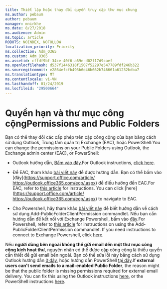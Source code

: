 ```yaml
---
title: Thiết lập hoặc thay đổi quyền truy cập thư mục chung
ms.author: pebaum
author: pebaum
manager: mnirkhe
ms.date: 8/27/2018
ms.audience: Admin
ms.topic: article
ROBOTS: NOINDEX, NOFOLLOW
localization_priority: Priority
ms.collection: Adm_O365
ms.custom: Adm_O365
ms.assetid: cffdf9bf-34ce-40f6-a69e-d02f17d9caef
ms.openlocfilehash: d537f1446318f1507f52297e547789fdf246b322
ms.sourcegitcommit: e2864efcfb493b6e46b662b746661a61232bdba7
ms.translationtype: MT
ms.contentlocale: vi-VN
ms.lasthandoff: 01/24/2019
ms.locfileid: "29500664"
---
```

# <a name="permissions-and-public-folders"></a><span data-ttu-id="db1ff-102">Quyền hạn và thư mục công cộng</span><span class="sxs-lookup"><span data-stu-id="db1ff-102">Permissions and Public Folders</span></span>

<span data-ttu-id="db1ff-103">Bạn có thể thay đổi các cấp phép trên cặp công cộng của bạn bằng cách sử dụng Outlook, Trung tâm quản trị Exchange (EAC), hoặc PowerShell:</span><span class="sxs-lookup"><span data-stu-id="db1ff-103">You can change the permissions on your Public Folders using Outlook, the Exchange admin center (EAC), or PowerShell:</span></span>
  
- <span data-ttu-id="db1ff-104">Outlook hướng dẫn, [Bấm vào đây](https://support.office.com/article/https://support.office.com/article/Set-or-change-permissions-for-a-public-folder-b2e0440c-7873-48ec-9ff2-b1a20b723005.aspx).</span><span class="sxs-lookup"><span data-stu-id="db1ff-104">For Outlook instructions, [click here](https://support.office.com/article/https://support.office.com/article/Set-or-change-permissions-for-a-public-folder-b2e0440c-7873-48ec-9ff2-b1a20b723005.aspx).</span></span>
    
- <span data-ttu-id="db1ff-p101">Để EAC, tham khảo [bài viết này](https://support.office.com/article/https://technet.microsoft.com/library/jj651147%28v=exchg.150%29.aspx.aspx#Anchor_1) để được hướng dẫn. Bạn có thể bấm vào [đây](https://support.office.com/article/ https://outlook.office365.com/ecp/.aspx) để điều hướng đến EAC.</span><span class="sxs-lookup"><span data-stu-id="db1ff-p101">For EAC, refer to [this article](https://support.office.com/article/https://technet.microsoft.com/library/jj651147%28v=exchg.150%29.aspx.aspx#Anchor_1) for instructions. You can click [here](https://support.office.com/article/ https://outlook.office365.com/ecp/.aspx) to navigate to EAC.</span></span> 
    
- <span data-ttu-id="db1ff-p102">Cho Powershell, hãy tham khảo [bài viết này](https://support.office.com/article/https://technet.microsoft.com/library/bb124743%28v=exchg.160%29.aspx.aspx) để biết hướng dẫn về cách sử dụng Add-PublicFolderClientPermission commandlet. Nếu bạn cần hướng dẫn để kết nối với Exchange Powershell, bấm vào [đây](https://support.office.com/article/https://technet.microsoft.com/library/jj984289%28v=exchg.160%29.aspx.aspx).</span><span class="sxs-lookup"><span data-stu-id="db1ff-p102">For Powershell, refer to [this article](https://support.office.com/article/https://technet.microsoft.com/library/bb124743%28v=exchg.160%29.aspx.aspx) for instructions on using the Add-PublicFolderClientPermission commandlet. If you need instructions to connect to Exchange Powershell, click [here](https://support.office.com/article/https://technet.microsoft.com/library/jj984289%28v=exchg.160%29.aspx.aspx).</span></span>
    
<span data-ttu-id="db1ff-p103">Nếu **người dùng bên ngoài không thể gửi email đến một thư mục công cộng kích hoạt thư**, nguyên nhân có thể được cặp công cộng là thiếu quyền cần thiết để gửi email bên ngoài. Bạn có thể sửa lỗi này bằng cách sử dụng Outlook hướng dẫn [ở đây](https://support.office.com/article/https://technet.microsoft.com/library/aa997560%28v=exchg.150%29.aspx.aspx#Anchor_1), hoặc hướng dẫn PowerShell [tại đây](https://support.office.com/article/https://support.microsoft.com/help/2984402/-5.7.1-smtp-550-5.7.1-resolver.rst.authrequired-nondelivery-report-when-external-users-try-to-send-mail-to-mail-enabled-public-folders-in-office-365.aspx).</span><span class="sxs-lookup"><span data-stu-id="db1ff-p103">If **external users can't send emails to a mail-enabled Public Folder**, the reason might be that the public folder is missing permissions required for external email delivery. You can fix this using the Outlook instructions [here](https://support.office.com/article/https://technet.microsoft.com/library/aa997560%28v=exchg.150%29.aspx.aspx#Anchor_1), or the PowerShell instructions [here](https://support.office.com/article/https://support.microsoft.com/help/2984402/-5.7.1-smtp-550-5.7.1-resolver.rst.authrequired-nondelivery-report-when-external-users-try-to-send-mail-to-mail-enabled-public-folders-in-office-365.aspx).</span></span>
  

